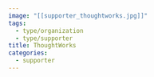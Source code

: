 ```yaml
---
image: "[[supporter_thoughtworks.jpg]]"
tags:
  - type/organization
  - type/supporter
title: ThoughtWorks
categories:
  - supporter
---
```

